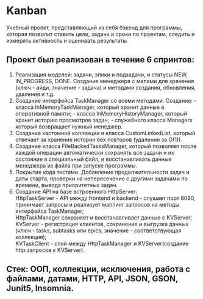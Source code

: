 # Kanban
Учебный проект, представляющий из себя бэкенд для программы, которая позволит ставить цели, задачи и сроки по проектам, следить и измерять активность и оценивать результаты.

## Проект был реализован в течение 6 спринтов:
1. Реализация моделей: задачи, эпики и подзадачи, и статусы NEW, IN_PROGRESS, DONE. Создание менеджера с мапами для хранения (ключ - айди, значение - задача) и методами создания, обновления, удаления и т.д.
2. Создание интерфейса TaskManager со всеми методами. Создание: - класса InMemoryTaskManager, который хранит данные в оперативной памяти; - класса InMemoryHistoryManager, который хранит историю просмотров задач; - служебного класса Managers который возвращает нужный менеджер.
3. Создание кастомной коллекции и класса CustomLinkedList, который отвечает за хранение истории бех повторов (удаление за О(1)).
4. Создание класса FileBackedTasksManager, который позволяет после каждой операции автоматически сохранять все задачи и их состояние в специальный файл, и восстанавливать данные менеджера из файла при запуске программы.
5. Покрытие кода тестами. Добавление продолжительности задач и даты старта,  проверки на непересечение с другими задачами по времени, вывода приоритетных задач.
6. Создание API на базе встроенного HttpServer:  
HttpTaskServer - API между frontend и backend - слушает порт 8080, принимает запросы и реализует маппинг запросов на методы интерфейса TaskManager;  
HttpTaskManager сохраняет и восстанавливает данные с KVServer;  
KVServer - регистрация клиентов, сохранение и выгрузка данных (ключ - tasks, subtasks или epics; значение - соответствующая коллекция);  
KVTaskClient -  слой между HttpTaskManager и KVServer(создание http запросов к KVServer).

## Стек: ООП, коллекции, исключения, работа с файлами, датами, HTTP, API, JSON, GSON, Junit5, Insomnia.

